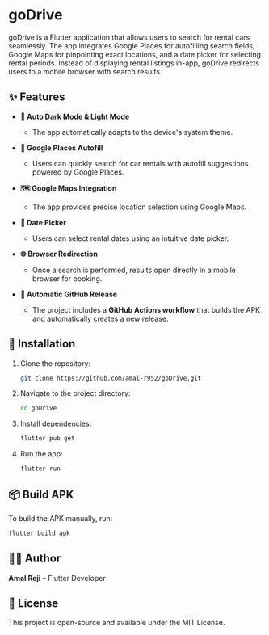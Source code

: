 # goDrive

goDrive is a Flutter application that allows users to search for rental cars seamlessly. The app
integrates Google Places for autofilling search fields, Google Maps for pinpointing exact locations,
and a date picker for selecting rental periods. Instead of displaying rental listings in-app,
goDrive redirects users to a mobile browser with search results.

## ✨ Features

- **🌙 Auto Dark Mode & Light Mode**
    - The app automatically adapts to the device's system theme.

- **📍 Google Places Autofill**
    - Users can quickly search for car rentals with autofill suggestions powered by Google Places.

- **🗺️ Google Maps Integration**
    - The app provides precise location selection using Google Maps.

- **📆 Date Picker**
    - Users can select rental dates using an intuitive date picker.

- **🌐 Browser Redirection**
    - Once a search is performed, results open directly in a mobile browser for booking.

- **🚀 Automatic GitHub Release**
    - The project includes a **GitHub Actions workflow** that builds the APK and automatically
      creates a new release.

## 🚀 Installation

1. Clone the repository:

   ```sh
   git clone https://github.com/amal-r952/goDrive.git
   ```

2. Navigate to the project directory:

   ```sh
   cd goDrive
   ```

3. Install dependencies:

   ```sh
   flutter pub get
   ```

4. Run the app:

   ```sh
   flutter run
   ```

## 📦 Build APK

To build the APK manually, run:

```sh
flutter build apk
```

## 👨‍💻 Author

**Amal Reji** – Flutter Developer

## 📜 License

This project is open-source and available under the MIT License.
